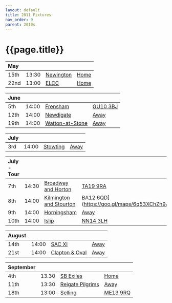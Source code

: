 ```yaml
---
layout: default
title: 2011 Fixtures
nav_order: 9
parent: 2010s
---
```


# {{page.title}}

| May |  |  |  |
|:---|:---|:---|:---|
| 15th | 13:30 | [Newington](newington) | [Home]() |
| 22nd | 13:00 | [ELCC](elccc) | [Home]() |

| June |  |  |  |
|:---|:---|:---|:---|
| 5th | 14:00 | [Frensham](frensham) | [GU10 3BJ](https//goo.gl/maps/xBUZvPU1vnK2) |
| 12th | 14:00 | [Newdigate](newdigate) | [Away](https://goo.gl/maps/9uAr2nHj19CJDEjw6) |
| 19th | 14:00 | [Watton-at-Stone](watton-at-stone) | [Away](https://goo.gl/maps/JPBQawMsjLgYtVHk9) |

| July |  |  |  |
|:---|:---|:---|:---|
| 3rd | 14:00 | [Stowting](stowting) | [Away](https://goo.gl/maps/3Br4woRQXRqh9Uje8) |

| July - Tour |  |  |  |
|:---|:---|:---|:---|
| 7th | 14:30 | [Broadway and Horton](broadway-and-horton) | [TA19 9RA](https://goo.gl/maps/ULbmC6LSX5HSAe8U6) |
| 8th | 14:00 | [Kilmington and Stourton](kilmington-and-stourton) | BA12 6QD](https://goo.gl/maps/6q53XChZh9A2) |
| 9th | 14:00 | [Horningsham](horningsham) | [Away](https://goo.gl/maps/SNpXcsajYDXfjmff7) |
| 10th | 14:00 | [Islip](islip) | [NN14 3LH](https://goo.gl/maps/ceJApjnpXCpYJQC97) |

| August |  |  |  |
|:---|:---|:---|:---|
| 14th | 14:00| [SAC XI](sac-xi) | [Away]() |
| 21st | 14:00| [Clapton & Oval](clapton-and-oval) |  [Away]() |

| September |  |  |  |
|:---|:---|:---|:---|
| 4th | 13.30| [SB Exiles](sb-exiles) | [Home]() |
| 11th | 13:30| [Reigate Pilgrims](reigate-pilgrims) | [Away](https://goo.gl/maps/z54KDhWLtQreY6xy9) |
| 18th | 13:00 | [Selling](selling) | [ME13 9RQ](https//goo.gl/maps/QeLhjBkEbJr) |